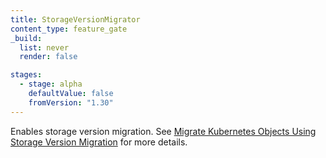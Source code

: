 ```yaml
---
title: StorageVersionMigrator
content_type: feature_gate
_build:
  list: never
  render: false

stages:
  - stage: alpha 
    defaultValue: false
    fromVersion: "1.30"
---
```

Enables storage version migration. See [Migrate Kubernetes Objects Using Storage Version Migration](/docs/tasks/manage-kubernetes-objects/storage-version-migration) for more details.
